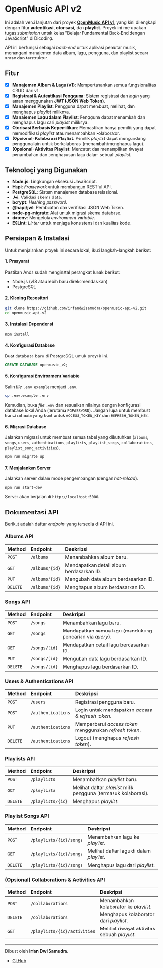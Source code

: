 # OpenMusic API v2

Ini adalah versi lanjutan dari proyek **[OpenMusic API v1](https://github.com/irfandwisamudra/openmusic-api-v1)**, yang kini dilengkapi dengan fitur **autentikasi**, **otorisasi**, dan **playlist**. Proyek ini merupakan tugas _submission_ untuk kelas "Belajar Fundamental Back-End dengan JavaScript" di Dicoding.

API ini berfungsi sebagai _back-end_ untuk aplikasi pemutar musik, menangani manajemen data album, lagu, pengguna, dan playlist secara aman dan terstruktur.

## Fitur

- [x] **Manajemen Album & Lagu (v1)**: Mempertahankan semua fungsionalitas CRUD dari v1.
- [x] **Registrasi & Autentikasi Pengguna**: Sistem registrasi dan _login_ yang aman menggunakan **JWT (JSON Web Token)**.
- [x] **Manajemen Playlist**: Pengguna dapat membuat, melihat, dan menghapus _playlist_ miliknya.
- [x] **Manajemen Lagu dalam Playlist**: Pengguna dapat menambah dan menghapus lagu dari _playlist_ miliknya.
- [x] **Otorisasi Berbasis Kepemilikan**: Memastikan hanya pemilik yang dapat memodifikasi _playlist_ atau menambahkan kolaborator.
- [x] **(Opsional) Kolaborasi Playlist**: Pemilik _playlist_ dapat mengundang pengguna lain untuk berkolaborasi (menambah/menghapus lagu).
- [x] **(Opsional) Aktivitas Playlist**: Mencatat dan menampilkan riwayat penambahan dan penghapusan lagu dalam sebuah _playlist_.

## Teknologi yang Digunakan

- **Node.js**: Lingkungan eksekusi JavaScript.
- **Hapi**: _Framework_ untuk membangun RESTful API.
- **PostgreSQL**: Sistem manajemen database relasional.
- **Joi**: Validasi skema data.
- **bcrypt**: _Hashing password_.
- **@hapi/jwt**: Pembuatan dan verifikasi JSON Web Token.
- **node-pg-migrate**: Alat untuk migrasi skema database.
- **dotenv**: Mengelola _environment variable_.
- **ESLint**: _Linter_ untuk menjaga konsistensi dan kualitas kode.

## Persiapan & Instalasi

Untuk menjalankan proyek ini secara lokal, ikuti langkah-langkah berikut:

#### 1\. Prasyarat

Pastikan Anda sudah menginstal perangkat lunak berikut:

- Node.js (v18 atau lebih baru direkomendasikan)
- PostgreSQL

#### 2\. Kloning Repositori

```bash
git clone https://github.com/irfandwisamudra/openmusic-api-v2.git
cd openmusic-api-v2
```

#### 3\. Instalasi Dependensi

```bash
npm install
```

#### 4\. Konfigurasi Database

Buat database baru di PostgreSQL untuk proyek ini.

```sql
CREATE DATABASE openmusic_v2;
```

#### 5\. Konfigurasi Environment Variable

Salin _file_ `.env.example` menjadi `.env`.

```bash
cp .env.example .env
```

Kemudian, buka _file_ `.env` dan sesuaikan nilainya dengan konfigurasi database lokal Anda (terutama `PGPASSWORD`). Jangan lupa untuk membuat kunci rahasia yang kuat untuk `ACCESS_TOKEN_KEY` dan `REFRESH_TOKEN_KEY`.

#### 6\. Migrasi Database

Jalankan migrasi untuk membuat semua tabel yang dibutuhkan (`albums`, `songs`, `users`, `authentications`, `playlists`, `playlist_songs`, `collaborations`, `playlist_song_activities`).

```bash
npm run migrate up
```

#### 7\. Menjalankan Server

Jalankan server dalam mode pengembangan (dengan _hot-reload_).

```bash
npm run start-dev
```

Server akan berjalan di `http://localhost:5000`.

## Dokumentasi API

Berikut adalah daftar _endpoint_ yang tersedia di API ini.

### Albums API

| Method   | Endpoint       | Deskripsi                                |
| :------- | :------------- | :--------------------------------------- |
| `POST`   | `/albums`      | Menambahkan album baru.                  |
| `GET`    | `/albums/{id}` | Mendapatkan detail album berdasarkan ID. |
| `PUT`    | `/albums/{id}` | Mengubah data album berdasarkan ID.      |
| `DELETE` | `/albums/{id}` | Menghapus album berdasarkan ID.          |

### Songs API

| Method   | Endpoint      | Deskripsi                                                 |
| :------- | :------------ | :-------------------------------------------------------- |
| `POST`   | `/songs`      | Menambahkan lagu baru.                                    |
| `GET`    | `/songs`      | Mendapatkan semua lagu (mendukung pencarian via _query_). |
| `GET`    | `/songs/{id}` | Mendapatkan detail lagu berdasarkan ID.                   |
| `PUT`    | `/songs/{id}` | Mengubah data lagu berdasarkan ID.                        |
| `DELETE` | `/songs/{id}` | Menghapus lagu berdasarkan ID.                            |

### Users & Authentications API

| Method   | Endpoint           | Deskripsi                                               |
| :------- | :----------------- | :------------------------------------------------------ |
| `POST`   | `/users`           | Registrasi pengguna baru.                               |
| `POST`   | `/authentications` | Login untuk mendapatkan _access_ & _refresh token_.     |
| `PUT`    | `/authentications` | Memperbarui _access token_ menggunakan _refresh token_. |
| `DELETE` | `/authentications` | Logout (menghapus _refresh token_).                     |

### Playlists API

| Method   | Endpoint          | Deskripsi                                                       |
| :------- | :---------------- | :-------------------------------------------------------------- |
| `POST`   | `/playlists`      | Menambahkan _playlist_ baru.                                    |
| `GET`    | `/playlists`      | Melihat daftar _playlist_ milik pengguna (termasuk kolaborasi). |
| `DELETE` | `/playlists/{id}` | Menghapus _playlist_.                                           |

### Playlist Songs API

| Method   | Endpoint                | Deskripsi                                |
| :------- | :---------------------- | :--------------------------------------- |
| `POST`   | `/playlists/{id}/songs` | Menambahkan lagu ke _playlist_.          |
| `GET`    | `/playlists/{id}/songs` | Melihat daftar lagu di dalam _playlist_. |
| `DELETE` | `/playlists/{id}/songs` | Menghapus lagu dari _playlist_.          |

### (Opsional) Collaborations & Activities API

| Method   | Endpoint                     | Deskripsi                                    |
| :------- | :--------------------------- | :------------------------------------------- |
| `POST`   | `/collaborations`            | Menambahkan kolaborator ke _playlist_.       |
| `DELETE` | `/collaborations`            | Menghapus kolaborator dari _playlist_.       |
| `GET`    | `/playlists/{id}/activities` | Melihat riwayat aktivitas sebuah _playlist_. |

---

Dibuat oleh **Irfan Dwi Samudra**.

- [GitHub](https://github.com/irfandwisamudra)
